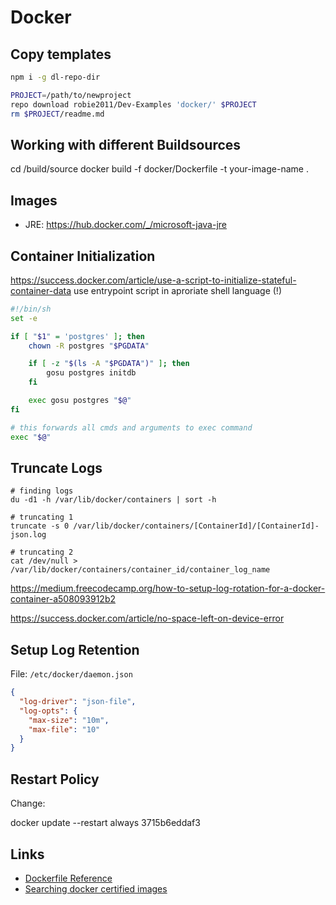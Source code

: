 # Docker

## Copy templates

```bash
npm i -g dl-repo-dir

PROJECT=/path/to/newproject
repo download robie2011/Dev-Examples 'docker/' $PROJECT
rm $PROJECT/readme.md
```

## Working with different Buildsources
 cd /build/source
 docker build -f docker/Dockerfile -t your-image-name .

## Images
  * JRE: https://hub.docker.com/_/microsoft-java-jre

## Container Initialization

https://success.docker.com/article/use-a-script-to-initialize-stateful-container-data
use entrypoint script in aproriate shell language (!)
```sh
#!/bin/sh
set -e

if [ "$1" = 'postgres' ]; then
    chown -R postgres "$PGDATA"

    if [ -z "$(ls -A "$PGDATA")" ]; then
        gosu postgres initdb
    fi

    exec gosu postgres "$@"
fi

# this forwards all cmds and arguments to exec command
exec "$@"
```


## Truncate Logs
```
# finding logs
du -d1 -h /var/lib/docker/containers | sort -h

# truncating 1
truncate -s 0 /var/lib/docker/containers/[ContainerId]/[ContainerId]-json.log

# truncating 2
cat /dev/null > /var/lib/docker/containers/container_id/container_log_name
```
https://medium.freecodecamp.org/how-to-setup-log-rotation-for-a-docker-container-a508093912b2

https://success.docker.com/article/no-space-left-on-device-error

## Setup Log Retention

File: `/etc/docker/daemon.json`

```json
{
  "log-driver": "json-file",
  "log-opts": {
    "max-size": "10m",
    "max-file": "10"
  }
}
```

## Restart Policy
Change:

  docker update --restart always 3715b6eddaf3

## Links
  * [Dockerfile Reference](https://docs.docker.com/engine/reference/builder/)
  * [Searching docker certified images](https://https://hub.docker.com/search?operating_system=linux&source=verified&type=image&architecture=amd64)
